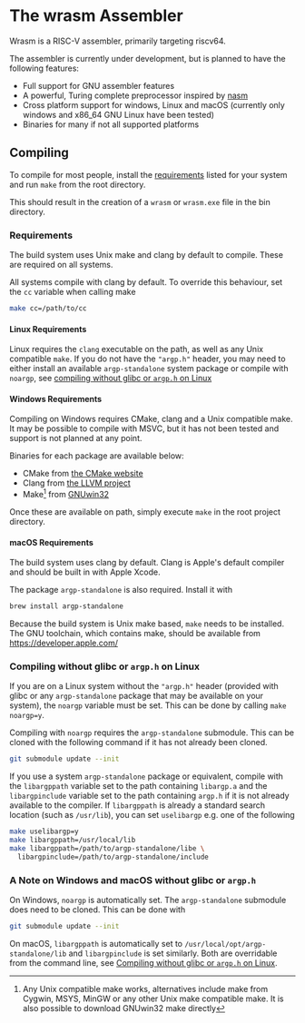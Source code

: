# The wrasm Assembler

Wrasm is a RISC-V assembler, primarily targeting riscv64.

The assembler is currently under development, but is planned to have the
following features:
- Full support for GNU assembler features
- A powerful, Turing complete preprocessor inspired by [nasm](https://nasm.us/)
- Cross platform support for windows, Linux and macOS (currently only windows
and x86_64 GNU Linux have been tested)
- Binaries for many if not all supported platforms

## Compiling

To compile for most people, install the [requirements](#requirements) listed
for your system and run `make` from the root directory.

This should result in the creation of a `wrasm` or `wrasm.exe` file in the bin
directory.

### Requirements

The build system uses Unix make and clang by default to compile. These are
required on all systems.

All systems compile with clang by default. To override this behaviour, set the
`cc` variable when calling make
```sh
make cc=/path/to/cc
```

#### Linux Requirements

Linux requires the `clang` executable on the path, as well as any Unix
compatible `make`. If you do not have the `"argp.h"` header, you may need to
either install an available `argp-standalone` system package or compile with
`noargp`, see [compiling without glibc or `argp.h` on
Linux](#compiling-without-glibc-or-argph-on-linux)

#### Windows Requirements

Compiling on Windows requires CMake, clang and a Unix compatible make. It may
be possible to compile with MSVC, but it has not been tested and support is not
planned at any point.

Binaries for each package are available below:

- CMake from [the CMake website](https://cmake.org/download/#latest)
- Clang from [the LLVM
project](https://github.com/llvm/llvm-project/releases/latest)
- Make[^1] from [GNUwin32](https://gnuwin32.sourceforge.net/install.html)

Once these are available on path, simply execute `make` in the root project
directory.

[^1]: Any Unix compatible make works, alternatives include make from Cygwin,
MSYS, MinGW or any other Unix make compatible make. It is also possible to
download GNUwin32 make directly

#### macOS Requirements

The build system uses clang by default. Clang is Apple's default compiler and
should be built in with Apple Xcode.

The package `argp-standalone` is also required. Install it with
```sh
brew install argp-standalone
```

Because the build system is Unix make based, `make` needs to be installed. The
GNU toolchain, which contains make, should be available from
<https://developer.apple.com/>

### Compiling without glibc or `argp.h` on Linux

If you are on a Linux system without the `"argp.h"` header (provided with
glibc or any `argp-standalone` package that may be available on your system),
the `noargp` variable must be set. This can be done by calling `make noargp=y`.

Compiling with `noargp` requires the `argp-standalone` submodule. This can be
cloned with the following command if it has not already been cloned.
```sh
git submodule update --init 
```

If you use a system `argp-standalone` package or equivalent, compile with the
`libargppath` variable set to the path containing `libargp.a` and the
`libargpinclude` variable set to the path containing `argp.h` if it is not
already available to the compiler. If `libargppath` is already a standard
search location (such as `/usr/lib`), you can set `uselibargp` e.g. one of the
following
```sh
make uselibargp=y
make libargppath=/usr/local/lib
make libargppath=/path/to/argp-standalone/libe \
  libargpinclude=/path/to/argp-standalone/include
```

### A Note on Windows and macOS without glibc or `argp.h`

On Windows, `noargp` is automatically set. The `argp-standalone` submodule does
need to be cloned. This can be done with
```sh
git submodule update --init
```

On macOS, `libargppath` is automatically set to
`/usr/local/opt/argp-standalone/lib` and `libargpinclude` is set similarly.
Both are overridable from the command line, see [Compiling without glibc or
`argp.h` on Linux](#compiling-without-glibc-or-argph-on-linux).

